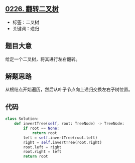 ## [0226. 翻转二叉树](https://leetcode-cn.com/problems/invert-binary-tree/)

- 标签：二叉树
- 关键词：递归

## 题目大意

给定一个二叉树，将其进行左右翻转。

## 解题思路

从根结点开始遍历，然后从叶子节点向上递归交换左右子树位置。

## 代码

```Python
class Solution:
    def invertTree(self, root: TreeNode) -> TreeNode:
        if root == None:
            return root
        left = self.invertTree(root.left)
        right = self.invertTree(root.right)
        root.left = right
        root.right = left
        return root
```

